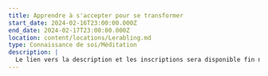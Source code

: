 ```yaml
---
title: Apprendre à s'accepter pour se transformer
start_date: 2024-02-16T23:00:00.000Z
end_date: 2024-02-17T23:00:00.000Z
location: content/locations/Lerabling.md
type: Connaissance de soi/Méditation
description: |
  Le lien vers la description et les inscriptions sera disponible fin novembre
---
```


